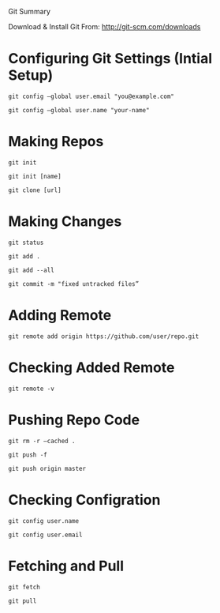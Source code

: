 
Git Summary


Download & Install Git From: http://git-scm.com/downloads

# Configuring Git Settings (Intial Setup) 

`git config —global user.email "you@example.com"`

`git config —global user.name "your-name"`


# Making Repos

`git init`

`git init [name]`

`git clone [url]`


# Making Changes

`git status`

`git add .`

`git add --all`

`git commit -m "fixed untracked files”`


# Adding Remote 

`git remote add origin https://github.com/user/repo.git`

# Checking Added Remote

`git remote -v`


# Pushing Repo Code

`git rm -r —cached .`

`git push -f`

`git push origin master `



# Checking Configration

`git config user.name`

`git config user.email`


# Fetching and Pull

`git fetch`

`git pull `





